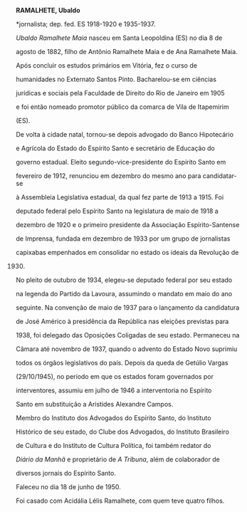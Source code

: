 **RAMALHETE, Ubaldo**



\*jornalista; dep. fed. ES 1918-1920 e 1935-1937.



*Ubaldo Ramalhete Maia* nasceu em Santa Leopoldina (ES) no dia 8 de

agosto de 1882, filho de Antônio Ramalhete Maia e de Ana Ramalhete Maia.



Após concluir os estudos primários em Vitória, fez o curso de

humanidades no Externato Santos Pinto. Bacharelou-se em ciências

jurídicas e sociais pela Faculdade de Direito do Rio de Janeiro em 1905

e foi então nomeado promotor público da comarca de Vila de Itapemirim

(ES).



De volta à cidade natal, tornou-se depois advogado do Banco Hipotecário

e Agrícola do Estado do Espírito Santo e secretário de Educação do

governo estadual. Eleito segundo-vice-presidente do Espírito Santo em

fevereiro de 1912, renunciou em dezembro do mesmo ano para candidatar-se

à Assembleia Legislativa estadual, da qual fez parte de 1913 a 1915. Foi

deputado federal pelo Espírito Santo na legislatura de maio de 1918 a

dezembro de 1920 e o primeiro presidente da Associação Espírito-Santense

de Imprensa, fundada em dezembro de 1933 por um grupo de jornalistas

capixabas empenhados em consolidar no estado os ideais da Revolução de

1930.



No pleito de outubro de 1934, elegeu-se deputado federal por seu estado

na legenda do Partido da Lavoura, assumindo o mandato em maio do ano

seguinte. Na convenção de maio de 1937 para o lançamento da candidatura

de José Américo à presidência da República nas eleições previstas para

1938, foi delegado das Oposições Coligadas de seu estado. Permaneceu na

Câmara até novembro de 1937, quando o advento do Estado Novo suprimiu

todos os órgãos legislativos do país. Depois da queda de Getúlio Vargas

(29/10/1945), no período em que os estados foram governados por

interventores, assumiu em julho de 1946 a interventoria no Espírito

Santo em substituição a Aristides Alexandre Campos.



Membro do Instituto dos Advogados do Espírito Santo, do Instituto

Histórico de seu estado, do Clube dos Advogados, do Instituto Brasileiro

de Cultura e do Instituto de Cultura Política, foi também redator do

*Diário da Manhã* e proprietário de *A Tribuna*, além de colaborador de

diversos jornais do Espírito Santo.



Faleceu no dia 18 de junho de 1950.



Foi casado com Acidália Lélis Ramalhete, com quem teve quatro filhos.



